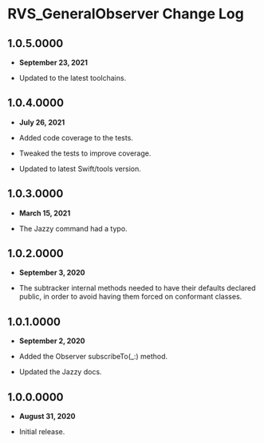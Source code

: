 # RVS_GeneralObserver Change Log

## 1.0.5.0000

- **September 23, 2021**

- Updated to the latest toolchains.

## 1.0.4.0000

- **July 26, 2021**

- Added code coverage to the tests.
- Tweaked the tests to improve coverage.
- Updated to latest Swift/tools version.

## 1.0.3.0000

- **March 15, 2021**

- The Jazzy command had a typo.

## 1.0.2.0000

- **September 3, 2020**

- The subtracker internal methods needed to have their defaults declared public, in order to avoid having them forced on conformant classes.

## 1.0.1.0000

- **September 2, 2020**

- Added the Observer subscribeTo(_:) method.
- Updated the Jazzy docs.

## 1.0.0.0000

- **August 31, 2020**

- Initial release.
